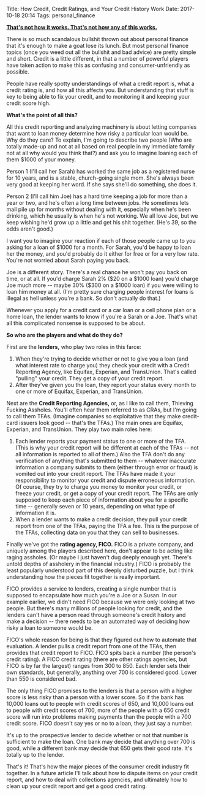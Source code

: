 Title: How Credit, Credit Ratings, and Your Credit History Work
Date: 2017-10-18 20:14
Tags: personal_finance

**[That's not how it works. That's not how any of this works.](https://www.youtube.com/watch?v=XNZFdZnYR44)**

There is so much scandalous bullshit thrown out about personal finance that it's enough to make a goat lose its lunch. But most personal finance topics (once you weed out all the bullshit and bad advice) are pretty simple and short. Credit is a little different, in that a number of powerful players have taken action to make this as confusing and consumer-unfriendly as possible.

People have really spotty understandings of what a credit report is, what a credit rating is, and how all this affects you. But understanding that stuff is key to being able to fix your credit, and to monitoring it and keeping your credit score high.


**What's the point of all this?**

All this credit reporting and analyzing machinery is about letting companies that want to loan money determine how risky a particular loan would be. Why do they care? To explain, I'm going to describe two people (Who are totally made-up and not at all based on real people in my immediate family not at all why would you think that?) and ask you to imagine loaning each of them &dollar;1000 of your money.

Person 1 (I'll call her Sarah) has worked the same job as a registered nurse for 10 years, and is a stable, church-going single mom. She's always been very good at keeping her word. If she says she'll do something, she does it.

Person 2 (I'll call him Joe) has a hard time keeping a job for more than a year or two, and he's often a long time between jobs. He sometimes lets mail pile up for months without dealing with it, especially when he's been drinking, which he usually is when he's not working. We all love Joe, but we keep wishing he'd grow up a little and get his shit together. (He's 39, so the odds aren't good.)

I want you to imagine your reaction if each of those people came up to you asking for a loan of &dollar;1000 for a month. For Sarah, you'd be happy to loan her the money, and you'd probably do it either for free or for a very low rate. You're not worried about Sarah paying you back.

Joe is a different story. There's a real chance he won't pay you back on time, or at all. If you'd charge Sarah 2% (&dollar;20 on a &dollar;1000 loan) you'd charge Joe much more -- maybe 30% (&dollar;300 on a &dollar;1000 loan) if you were willing to loan him money at all. (I'm pretty sure charging people interest for loans is illegal as hell unless you're a bank. So don't actually do that.)

Whenever you apply for a credit card or a car loan or a cell phone plan or a home loan, the lender wants to know if you're a Sarah or a Joe. That's what all this complicated nonsense is supposed to be about.

**So who are the players and what do they do?**

First are the **lenders,** who play two roles in this farce:

1. When they're trying to decide whether or not to give you a loan (and what interest rate to charge you) they check your credit with a Credit Reporting Agency, like Equifax, Experian, and TransUnion. That's called "pulling" your credit. They get a copy of your credit report.
2. After they've given you the loan, they report your status every month to one or more of Equifax, Experian, and TransUnion.

Next are the **Credit Reporting Agencies,** or, as I like to call them, Thieving Fucking Assholes. You'll often hear them referred to as CRAs, but I'm going to call them TFAs. (Imagine companies so exploitative that they make credit-card issuers look good -- that's the TFAs.) The main ones are Equifax, Experian, and TransUnion. They play two main roles here:

1. Each lender reports your payment status to one or more of the TFA. (This is why your credit report will be different at each of the TFAs -- not all information is reported to all of them.) Also the TFA don't do any verification of anything that's submitted to them -- whatever inaccurate information a company submits to them (either through error or fraud) is vomited out into your credit report. The TFAs have made it your responsibility to monitor your credit and dispute erroneous information. Of course, they try to charge you money to monitor your credit, or freeze your credit, or get a copy of your credit report. The TFAs are only supposed to keep each piece of information about you for a specific time -- generally seven or 10 years, depending on what type of information it is.
2. When a lender wants to make a credit decision, they pull your credit report from one of the TFAs, paying the TFA a fee. This is the purpose of the TFAs, collecting data on you that they can sell to businesses.

Finally we've got the **rating agency, FICO.** FICO is a private company, and uniquely among the players described here, don't appear to be acting like raging assholes. (Or maybe I just haven't dug deeply enough yet. There's untold depths of assholery in the financial industry.) FICO is probably the least popularly understood part of this deeply disturbed puzzle, but I think understanding how the pieces fit together is really important.

FICO provides a service to lenders, creating a single number that is supposed to encapsulate how much you're a Joe or a Susan. In our example earlier, we didn't need FICO because we were only looking at two people. But there's many millions of people looking for credit, and the lenders can't have a person read through someone's credit history and make a decision -- there needs to be an automated way of deciding how risky a loan to someone would be.

FICO's whole reason for being is that they figured out how to automate that evaluation. A lender pulls a credit report from one of the TFAs, then provides that credit report to FICO. FICO spits back a number (the person's credit rating). A FICO credit rating (there are other ratings agencies, but FICO is by far the largest) ranges from 300 to 850. Each lender sets their own standards, but generally, anything over 700 is considered good. Lower than 550 is considered bad.

The only thing FICO promises to the lenders is that a person with a higher score is less risky than a person with a lower score. So if the bank has 10,000 loans out to people with credit scores of 650, and 10,000 loans out to people with credit scores of 700, more of the people with a 650 credit score will run into problems making payments than the people with a 700 credit score. FICO doesn't say yes or no to a loan, they just say a number.

It's up to the prospective lender to decide whether or not that number is sufficient to make the loan. One bank may decide that anything over 700 is good, while a different bank may decide that 650 gets their good rate. It's totally up to the lender.


That's it! That's how the major pieces of the consumer credit industry fit together. In a future article I'll talk about how to dispute items on your credit report, and how to deal with collections agencies, and ultimately how to clean up your credit report and get a good credit rating.

